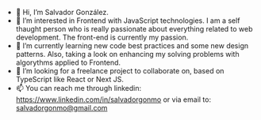 - 👋 Hi, I’m Salvador González.
- 👀 I’m interested in Frontend with JavaScript technologies. I am a self thaught person who is really passionate about everything related to web development. The front-end is currently my passion.
- 🌱 I’m currently learning new code best practices and some new design patterns. Also, taking a look on enhancing my solving problems with algorythms applied to Frontend.
- 💞️ I’m looking for a freelance project to collaborate on, based on TypeScript like React or Next JS.
- 📫 You can reach me through linkedin: https://www.linkedin.com/in/salvadorgonmo or via email to: salvadorgonmo@gmail.com

<!---
salvadorgonmo/salvadorgonmo is a ✨ special ✨ repository because its `README.md` (this file) appears on your GitHub profile.
You can click the Preview link to take a look at your changes.
--->

